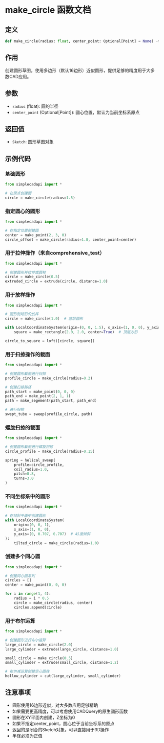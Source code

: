 # make_circle 函数文档

## 定义
```python
def make_circle(radius: float, center_point: Optional[Point] = None) -> Sketch
```

## 作用
创建圆形草图。使用多边形（默认16边形）近似圆形，提供足够的精度用于大多数CAD应用。

## 参数
- `radius` (float): 圆的半径
- `center_point` (Optional[Point]): 圆心位置，默认为当前坐标系原点

## 返回值
- `Sketch`: 圆形草图对象

## 示例代码

### 基础圆形
```python
from simplecadapi import *

# 在原点创建圆
circle = make_circle(radius=1.5)
```

### 指定圆心的圆形
```python
from simplecadapi import *

# 在指定位置创建圆
center = make_point(2, 3, 0)
circle_offset = make_circle(radius=1.0, center_point=center)
```

### 用于拉伸操作（来自comprehensive_test）
```python
from simplecadapi import *

# 创建圆形并拉伸成圆柱
circle = make_circle(0.5)
extruded_circle = extrude(circle, distance=1.0)
```

### 用于放样操作
```python
from simplecadapi import *

# 圆形到矩形的放样
circle = make_circle(1.0)  # 底层圆形

with LocalCoordinateSystem(origin=(0, 0, 1.5), x_axis=(1, 0, 0), y_axis=(0, 1, 0)):
    square = make_rectangle(2.0, 2.0, center=True)  # 顶层方形

circle_to_square = loft([circle, square])
```

### 用于扫掠操作的截面
```python
from simplecadapi import *

# 创建圆形截面进行扫掠
profile_circle = make_circle(radius=0.2)

# 创建扫掠路径
path_start = make_point(0, 0, 0)
path_end = make_point(2, 1, 1)
path = make_segement(path_start, path_end)

# 进行扫掠
swept_tube = sweep(profile_circle, path)
```

### 螺旋扫掠的截面
```python
from simplecadapi import *

# 创建圆形截面进行螺旋扫掠
circle_profile = make_circle(radius=0.15)

spring = helical_sweep(
    profile=circle_profile,
    coil_radius=1.0,
    pitch=0.8,
    turns=3.0
)
```

### 不同坐标系中的圆形
```python
from simplecadapi import *

# 在倾斜平面中创建圆形
with LocalCoordinateSystem(
    origin=(0, 0, 1), 
    x_axis=(1, 0, 0), 
    y_axis=(0, 0.707, 0.707)  # 45度倾斜
):
    tilted_circle = make_circle(radius=1.0)
```

### 创建多个同心圆
```python
from simplecadapi import *

# 创建同心圆系列
circles = []
center = make_point(0, 0, 0)

for i in range(1, 4):
    radius = i * 0.5
    circle = make_circle(radius, center)
    circles.append(circle)
```

### 用于布尔运算
```python
from simplecadapi import *

# 创建圆形进行布尔运算
large_circle = make_circle(2.0)
large_cylinder = extrude(large_circle, distance=1.0)

small_circle = make_circle(0.5)
small_cylinder = extrude(small_circle, distance=1.2)

# 布尔减运算创建空心圆柱
hollow_cylinder = cut(large_cylinder, small_cylinder)
```

## 注意事项
- 圆形使用16边形近似，对大多数应用足够精确
- 如果需要更高精度，可以考虑使用CADQuery的原生圆形函数
- 圆形在XY平面内创建，Z坐标为0
- 如果不指定center_point，圆心位于当前坐标系的原点
- 返回的是闭合的Sketch对象，可以直接用于3D操作
- 半径必须为正值
